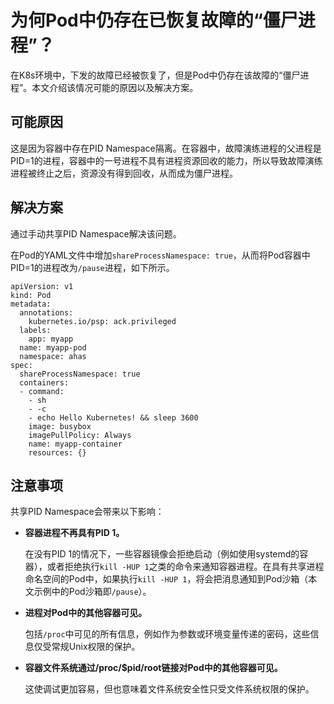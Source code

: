 # 为何Pod中仍存在已恢复故障的“僵尸进程”？

在K8s环境中，下发的故障已经被恢复了，但是Pod中仍存在该故障的“僵尸进程”。本文介绍该情况可能的原因以及解决方案。

## 可能原因

这是因为容器中存在PID Namespace隔离。在容器中，故障演练进程的父进程是PID=1的进程，容器中的一号进程不具有进程资源回收的能力，所以导致故障演练进程被终止之后，资源没有得到回收，从而成为僵尸进程。

## 解决方案

通过手动共享PID Namespace解决该问题。

在Pod的YAML文件中增加`shareProcessNamespace: true`，从而将Pod容器中PID=1的进程改为`/pause`进程，如下所示。

```
apiVersion: v1
kind: Pod
metadata:
  annotations:
    kubernetes.io/psp: ack.privileged
  labels:
    app: myapp
  name: myapp-pod
  namespace: ahas
spec:
  shareProcessNamespace: true
  containers:
  - command:
    - sh
    - -c
    - echo Hello Kubernetes! && sleep 3600
    image: busybox
    imagePullPolicy: Always
    name: myapp-container
    resources: {}
```

## 注意事项

共享PID Namespace会带来以下影响：

-   **容器进程不再具有PID 1。**

    在没有PID 1的情况下，一些容器镜像会拒绝启动（例如使用systemd的容器），或者拒绝执行`kill -HUP 1`之类的命令来通知容器进程。在具有共享进程命名空间的Pod中，如果执行`kill -HUP 1`，将会把消息通知到Pod沙箱（本文示例中的Pod沙箱即`/pause`）。

-   **进程对Pod中的其他容器可见。**

    包括`/proc`中可见的所有信息，例如作为参数或环境变量传递的密码，这些信息仅受常规Unix权限的保护。

-   **容器文件系统通过/proc/$pid/root链接对Pod中的其他容器可见。**

    这使调试更加容易，但也意味着文件系统安全性只受文件系统权限的保护。


